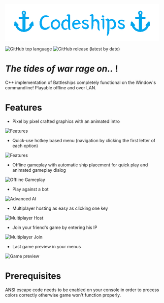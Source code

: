 ![Features](screenshots/Banner.png)

![GitHub top language](https://img.shields.io/github/languages/top/nizar1999/codeships?color=%2303a9f4)
![GitHub release (latest by date)](https://img.shields.io/github/v/release/nizar1999/Codeships?color=%2303a9f4)

# *The tides of war rage on..* !

C++ implementation of Battleships completely functional on the Window's commandline!
Playable offline and over LAN.

# Features
- Pixel by pixel crafted graphics with an animated intro

![Features](screenshots/intro.PNG)

- Quick-use hotkey based menu (navigation by clicking the first letter of each option)

![Features](screenshots/menu.PNG)

- Offline gameplay with automatic ship placement for quick play and animated gameplay dialog

![Offline Gameplay](screenshots/gameplay1.PNG)

- Play against a bot

![Advanced AI](screenshots/gameplay2.PNG)

- Multiplayer hosting as easy as clicking one key

![Multiplayer Host](screenshots/mhost.PNG)

- Join your friend's game by entering his IP

![Multiplayer Join](screenshots/mjoin.PNG)

- Last game preview in your menus

![Game preview](screenshots/EndGame2.PNG)

# Prerequisites
ANSI escape code needs to be enabled on your console in order to process colors correctly otherwise game won't function properly.
